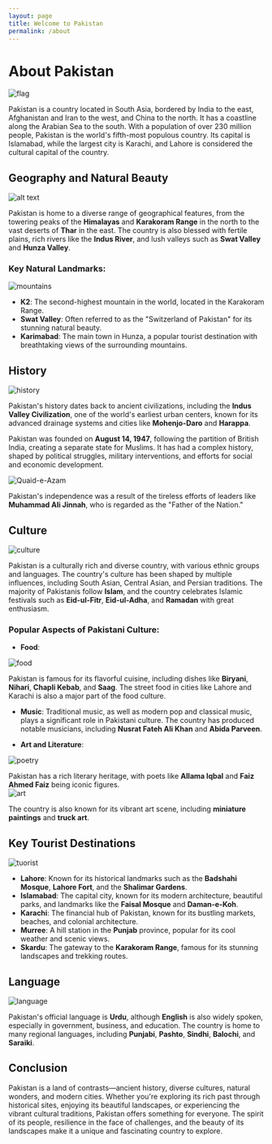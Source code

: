 ```yaml
---
layout: page
title: Welcome to Pakistan
permalink: /about
---
```


# About Pakistan  

![flag](../assets/img/flag.png)  

Pakistan is a country located in South Asia, bordered by India to the east, Afghanistan and Iran to the west, and China to the north. It has a coastline along the Arabian Sea to the south. With a population of over 230 million people, Pakistan is the world's fifth-most populous country. Its capital is Islamabad, while the largest city is Karachi, and Lahore is considered the cultural capital of the country.

## Geography and Natural Beauty  

![alt text](../assets/img/map.jpg)

Pakistan is home to a diverse range of geographical features, from the towering peaks of the **Himalayas** and **Karakoram Range** in the north to the vast deserts of **Thar** in the east. The country is also blessed with fertile plains, rich rivers like the **Indus River**, and lush valleys such as **Swat Valley** and **Hunza Valley**.

### Key Natural Landmarks:  

![mountains](../assets/img/mountain.jpg)  

- **K2**: The second-highest mountain in the world, located in the Karakoram Range.
- **Swat Valley**: Often referred to as the "Switzerland of Pakistan" for its stunning natural beauty.
- **Karimabad**: The main town in Hunza, a popular tourist destination with breathtaking views of the surrounding mountains.

## History

![history](../assets/img/indus.jpg)  

Pakistan's history dates back to ancient civilizations, including the **Indus Valley Civilization**, one of the world's earliest urban centers, known for its advanced drainage systems and cities like **Mohenjo-Daro** and **Harappa**.

Pakistan was founded on **August 14, 1947**, following the partition of British India, creating a separate state for Muslims. It has had a complex history, shaped by political struggles, military interventions, and efforts for social and economic development.  

![Quaid-e-Azam](../assets/img/Quaid-e-Azam-Muhammad-Ali-Jinnah.png)  

Pakistan's independence was a result of the tireless efforts of leaders like **Muhammad Ali Jinnah**, who is regarded as the "Father of the Nation."  


## Culture   

![culture](../assets/img/culture.jpg)  

Pakistan is a culturally rich and diverse country, with various ethnic groups and languages. The country's culture has been shaped by multiple influences, including South Asian, Central Asian, and Persian traditions. The majority of Pakistanis follow **Islam**, and the country celebrates Islamic festivals such as **Eid-ul-Fitr**, **Eid-ul-Adha**, and **Ramadan** with great enthusiasm.

### Popular Aspects of Pakistani Culture:
- **Food**:  
  
 ![food](../assets/img/food.png)  

Pakistan is famous for its flavorful cuisine, including dishes like **Biryani**, **Nihari**, **Chapli Kebab**, and **Saag**. The street food in cities like Lahore and Karachi is also a major part of the food culture.
- **Music**: Traditional music, as well as modern pop and classical music, plays a significant role in Pakistani culture. The country has produced notable musicians, including **Nusrat Fateh Ali Khan** and **Abida Parveen**.  
  
- **Art and Literature**:   

![poetry](../assets/img/poetry.jpg)  

Pakistan has a rich literary heritage, with poets like **Allama Iqbal** and **Faiz Ahmed Faiz** being iconic figures.   
![art](../assets/img/trucks.jpg)   

The country is also known for its vibrant art scene, including **miniature paintings** and **truck art**.

## Key Tourist Destinations  

![tuorist](../assets/img/tuorists.jpg)

- **Lahore**: Known for its historical landmarks such as the **Badshahi Mosque**, **Lahore Fort**, and the **Shalimar Gardens**.
- **Islamabad**: The capital city, known for its modern architecture, beautiful parks, and landmarks like the **Faisal Mosque** and **Daman-e-Koh**.
- **Karachi**: The financial hub of Pakistan, known for its bustling markets, beaches, and colonial architecture.
- **Murree**: A hill station in the **Punjab** province, popular for its cool weather and scenic views.
- **Skardu**: The gateway to the **Karakoram Range**, famous for its stunning landscapes and trekking routes.

## Language  

![language](../assets/img/languages.jpg)

Pakistan's official language is **Urdu**, although **English** is also widely spoken, especially in government, business, and education. The country is home to many regional languages, including **Punjabi**, **Pashto**, **Sindhi**, **Balochi**, and **Saraiki**.

## Conclusion

Pakistan is a land of contrasts—ancient history, diverse cultures, natural wonders, and modern cities. Whether you're exploring its rich past through historical sites, enjoying its beautiful landscapes, or experiencing the vibrant cultural traditions, Pakistan offers something for everyone. The spirit of its people, resilience in the face of challenges, and the beauty of its landscapes make it a unique and fascinating country to explore.



